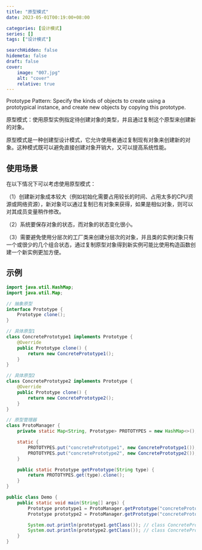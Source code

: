 ```yaml
---
title: "原型模式"
date: 2023-05-01T00:19:00+08:00

categories: [设计模式]
series: []
tags: ["设计模式"]

searchHidden: false
hidemeta: false
draft: false
cover:
    image: "007.jpg"
    alt: "cover"
    relative: true
---
```


Prototype Pattern: Specify the kinds of objects to create using a prototypical instance, and create new objects by copying this prototype.

原型模式：使用原型实例指定待创建对象的类型，并且通过复制这个原型来创建新的对象。

原型模式是一种创建型设计模式，它允许使用者通过复制现有对象来创建新的对象。这种模式既可以避免直接创建对象开销大，又可以提高系统性能。

## 使用场景

在以下情况下可以考虑使用原型模式：

（1）创建新对象成本较大（例如初始化需要占用较长的时间、占用太多的CPU资源或网络资源），新对象可以通过复制已有对象来获得，如果是相似对象，则可以对其成员变量稍作修改。

（2）系统要保存对象的状态，而对象的状态变化很小。

（3）需要避免使用分层次的工厂类来创建分层次的对象，并且类的实例对象只有一个或很少的几个组合状态，通过复制原型对象得到新实例可能比使用构造函数创建一个新实例更加方便。

## 示例

```java
import java.util.HashMap;
import java.util.Map;

// 抽象原型
interface Prototype {
    Prototype clone();
}

// 具体原型1
class ConcretePrototype1 implements Prototype {
    @Override
    public Prototype clone() {
        return new ConcretePrototype1();
    }
}

// 具体原型2
class ConcretePrototype2 implements Prototype {
    @Override
    public Prototype clone() {
        return new ConcretePrototype2();
    }
}

// 原型管理器
class ProtoManager {
    private static Map<String, Prototype> PROTOTYPES = new HashMap<>();

    static {
        PROTOTYPES.put("concretePrototype1", new ConcretePrototype1());
        PROTOTYPES.put("concretePrototype2", new ConcretePrototype2());
    }

    public static Prototype getPrototype(String type) {
        return PROTOTYPES.get(type).clone();
    }
}

public class Demo {
    public static void main(String[] args) {
        Prototype prototype1 = ProtoManager.getPrototype("concretePrototype1");
        Prototype prototype2 = ProtoManager.getPrototype("concretePrototype2");

        System.out.println(prototype1.getClass()); // class ConcretePrototype1
        System.out.println(prototype2.getClass()); // class ConcretePrototype2
    }
}
```



